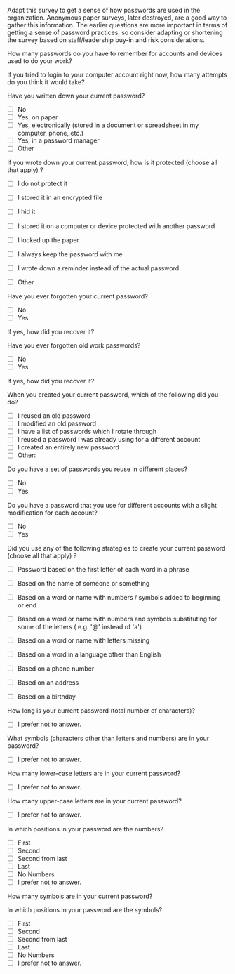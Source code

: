 
Adapt this survey to get a sense of how passwords are used in the organization.  Anonymous paper surveys, later destroyed, are a good way to gather this information. The earlier questions are more important in terms of getting a sense of password practices, so consider adapting or shortening the survey based on staff/leadership buy-in and risk considerations.


How many passwords do you have to remember for accounts and devices used to do your work?

If you tried to login to your computer account right now, how many attempts  do you think it would take?

Have you written down your  current  password?

  - [ ] No
  - [ ] Yes, on paper
  - [ ] Yes, electronically (stored in a document or spreadsheet in my computer, phone, etc.)
  - [ ]  Yes, in a password manager
  - [ ] Other

If you wrote down your current password, how is it protected (choose all that apply) ?

  - [ ] I do not protect it
  - [ ] I stored it in an encrypted file
  - [ ] I hid it
  - [ ] I stored it on a computer or device protected with another password
  - [ ] I locked up the paper
  - [ ] I always keep the password with me
  - [ ] I wrote down a reminder instead of the actual password
  - [ ] Other


Have you ever forgotten your current password?

  - [ ] No
  - [ ] Yes

If yes,  how did you recover it?

Have you ever forgotten old work passwords?

  - [ ] No
  - [ ] Yes

If yes, how did you recover it?

When you created your current password, which of the following did you do?

  - [ ] I reused an old password
  - [ ] I modified an old password
  - [ ] I have a list of passwords which I rotate through
  - [ ] I reused a password I was already using for a different account
  - [ ] I created an entirely new password
  - [ ] Other:

  Do you have a set of passwords you reuse in different places?

  - [ ] No
  - [ ] Yes

  Do you have a password that you use for different accounts with a slight modification for each account?

  - [ ] No
  - [ ] Yes

Did you use any of the following strategies  to create your  current  password (choose all that apply) ?

  - [ ] Password based on the first letter of each word in a phrase
  - [ ] Based on the name of someone or something
  - [ ] Based on a word or name with numbers / symbols added to beginning or end
  - [ ] Based on a word  or name  with numbers and  symbols  substituting for some of the letters ( e.g. '@' instead of 'a')
  - [ ] Based on a word or name with  letters missing
  - [ ] Based on a word in a language other than English
  - [ ] Based on a phone number
  - [ ] Based on an address
  - [ ] Based on a birthday


How long is your  current  password (total number of characters)?

  - [ ] I prefer not to answer.

What symbols (characters  other than letters and numbers) are in your password?

  - [ ] I prefer not to answer.

How many lower-case letters are in your  current  password?

  - [ ] I prefer not to answer.

How many upper-case letters are in  your current password?

  - [ ] I prefer not to answer.

In which positions in your password are the numbers?

  - [ ] First
  - [ ] Second
  - [ ] Second from last
  - [ ] Last
  - [ ] No Numbers
  - [ ] I prefer not to answer.

How many symbols are in  your current password?

In  which positions in your password are the symbols?

  - [ ] First
  - [ ] Second
  - [ ] Second from last
  - [ ] Last
  - [ ] No Numbers
  - [ ] I prefer not to answer.
